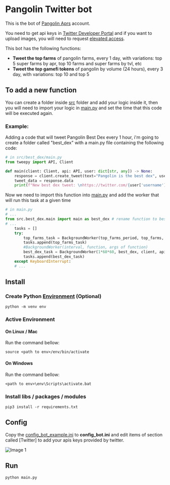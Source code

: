 # Pangolin Twitter bot

This is the bot of [Pangolin Aprs](https://twitter.com/PangolinAPRs) account.

You need to get api keys in [Twitter Developer Portal](https://developer.twitter.com/en/portal/dashboard) and if you want to upload images, you will need to request [elevated access](https://developer.twitter.com/en/portal/products/elevated).

This bot has the following functions:
- **Tweet the top farms** of pangolin farms, every 1 day, with variations: top 5 super farms by apr, top 10 farms and super farms by tvl, etc
- **Tweet the top gamefi tokens** of pangolin by volume (24 hours), every 3 day, with variations: top 10 and top 5

## To add a new function
You can create a folder inside [src](src/) folder and add your logic inside it, then you will need to import your logic in [main.py](main.py) and set the time that this code will be executed again.

### Example:
Adding a code that will tweet Pangolin Best Dex every 1 hour, i'm going to create a folder called "best_dex" with a main.py file containing the following code:
```python
# in src/best_dex/main.py
from tweepy import API, Client

def main(client: Client, api: API, user: dict[str, any]) -> None:
    response = client.create_tweet(text="Pangolin is the best dex", user_auth= True)
    tweet_data = response.data
    print(f"New best dex tweet: \nhttps://twitter.com/{user['username']}/status/{tweet_data['id']}")
```
Now we need to import this function into [main.py](main.py) and add the worker that will run this task at a given time 
```python
# in main.py
# ...
from src.best_dex.main import main as best_dex # rename function to best_dex
# ...
    tasks = []
    try:
        top_farms_task = BackgroundWorker(top_farms_period, top_farms, client, api, user)
        tasks.append(top_farms_task)
        #BackgroundWorker(interval, function, args of function)
        best_dex_task = BackgroundWorker(1*60*60, best_dex, client, api, user) 
        tasks.append(best_dex_task)
    except KeyboardInterrupt:
    # ...
```

## Install

### **Create Python** [Environment](https://docs.python.org/3/tutorial/venv.html) (Optional)
`python -m venv env`

### Active Environment 

#### On Linux / Mac
Run the command bellow:

`source <path to env>/env/bin/activate`

#### On Windows
Run the command bellow:

`<path to env>\env\Scripts\activate.bat`

### **Install libs / packages / modules**

`pip3 install -r requirements.txt`

## Config
Copy the [config_bot_example.ini](config_example.ini) to **config_bot.ini** and edit items of section called [Twitter] to add your apis keys provided by twitter.

![Image 1](https://i.imgur.com/CxqW7zg.png)

## Run
`python main.py`
